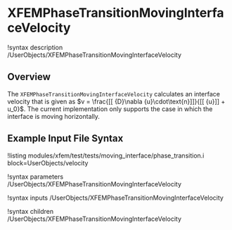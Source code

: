 # XFEMPhaseTransitionMovingInterfaceVelocity

!syntax description /UserObjects/XFEMPhaseTransitionMovingInterfaceVelocity

## Overview

The `XFEMPhaseTransitionMovingInterfaceVelocity` calculates an interface velocity that is given as $v = \frac{[[ {D}\nabla {u}\cdot\text{n}]]}{[[ {u}]] + u_0}$. The current implementation only supports the case in which the interface is moving horizontally.

## Example Input File Syntax

!listing modules/xfem/test/tests/moving_interface/phase_transition.i block=UserObjects/velocity

!syntax parameters /UserObjects/XFEMPhaseTransitionMovingInterfaceVelocity

!syntax inputs /UserObjects/XFEMPhaseTransitionMovingInterfaceVelocity

!syntax children /UserObjects/XFEMPhaseTransitionMovingInterfaceVelocity
